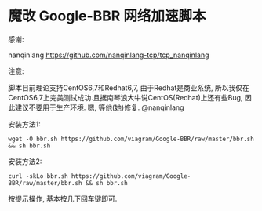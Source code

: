 # 魔改 Google-BBR 网络加速脚本

感谢: 

  nanqinlang   <https://github.com/nanqinlang-tcp/tcp_nanqinlang>

注意: 

  脚本目前理论支持CentOS6,7和Redhat6,7, 由于Redhat是商业系统, 所以我仅在CentOS6,7上完美测试成功.且据南琴浪大牛说CentOS(Redhat)上还有些Bug, 因此建议不要用于生产环境. 
  嗯, 等他(她)修复. @nanqinlang

安装方法1:

    wget -O bbr.sh https://github.com/viagram/Google-BBR/raw/master/bbr.sh && sh bbr.sh

安装方法2:

    curl -skLo bbr.sh https://github.com/viagram/Google-BBR/raw/master/bbr.sh && sh bbr.sh

按提示操作, 基本按几下回车键即可.
